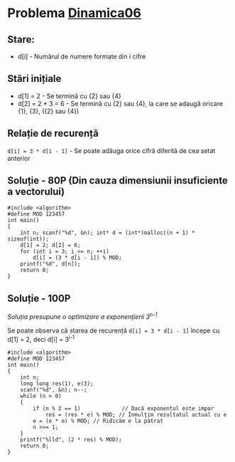 # Problema [Dinamica06](https://www.pbinfo.ro/probleme/3990/dinamica06)

## Stare: 
- d[i] - Numărul de numere formate din i cifre

## Stări inițiale
- d[1] = 2 - Se termină cu {2} sau {4}
- d[2] = 2 * 3 = 6 - Se termină cu {2} sau {4}, la care se adaugă oricare {1}, {3}, ({2} sau {4})

## Relație de recurență
`d[i] = 3 * d[i - 1]` - Se poate adăuga orice cifră diferită de cea setat anterior

## Soluție - 80P (Din cauza dimensiunii insuficiente a vectorului)
```
#include <algorithm>
#define MOD 123457
int main()
{
	int n; scanf("%d", &n); int* d = (int*)malloc((n + 1) * sizeof(int));
	d[1] = 2; d[2] = 6;
	for (int i = 3; i <= n; ++i)
		d[i] = (3 * d[i - 1]) % MOD;
	printf("%d", d[n]);
	return 0;
}
```

## Soluție - 100P
<i>Soluția presupune o optimizare a exponențierii 3<sup>n-1</sup></i>

Se poate observa că starea de recurență `d[i] = 3 * d[i - 1]` începe cu d[1] = 2, deci d[i] = 3<sup>i-1</sup>

```
#include <algorithm>
#define MOD 123457
int main()
{
	int n;
	long long res(1), e(3);
	scanf("%d", &n); n--;
	while (n > 0)
	{
		if (n % 2 == 1) 			// Dacă exponentul este impar
			res = (res * e) % MOD; // Înmulțim rezultatul actual cu e
		e = (e * e) % MOD; // Ridicăm e la pătrat
		n >>= 1;
	}
	printf("%lld", (2 * res) % MOD);
	return 0;
}
```